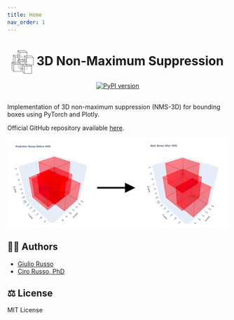 ```yaml
---
title: Home
nav_order: 1
---
```


<div align="center">

  <!-- headline -->
  <center><h1><img align="center" src="./images/logo.png" width=50px> 3D Non-Maximum Suppression</h1></center>

  <!-- PyPI badge -->
  <a href="https://pypi.org/project/NMS-3D/">
    <img src="https://badge.fury.io/py/NMS-3D.svg" alt="PyPI version">
  </a>

</div>

<br>

Implementation of 3D non-maximum suppression (NMS-3D) for bounding boxes using PyTorch and Plotly.

Official GitHub repository available [here](https://github.com/GiulioRusso/NMS-3D). <br>


![Example](./images/NMS-image-example.png)

## 👨‍💻 Authors
- [Giulio Russo](https://www.linkedin.com/in/russogiulio/)
- [Ciro Russo, PhD](https://www.linkedin.com/in/ciro-russo-b14056100/)

## ⚖️ License

MIT License

